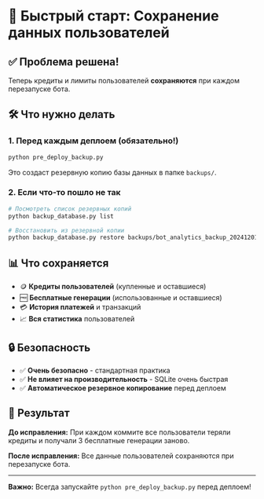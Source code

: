 # 🚀 Быстрый старт: Сохранение данных пользователей

## ✅ Проблема решена!

Теперь кредиты и лимиты пользователей **сохраняются** при каждом перезапуске бота.

## 🛠 Что нужно делать

### 1. Перед каждым деплоем (обязательно!)

```bash
python pre_deploy_backup.py
```

Это создаст резервную копию базы данных в папке `backups/`.

### 2. Если что-то пошло не так

```bash
# Посмотреть список резервных копий
python backup_database.py list

# Восстановить из резервной копии
python backup_database.py restore backups/bot_analytics_backup_20241201_143022.db
```

## 📊 Что сохраняется

- 🪙 **Кредиты пользователей** (купленные и оставшиеся)
- 🆓 **Бесплатные генерации** (использованные и оставшиеся)  
- 💳 **История платежей** и транзакций
- 📈 **Вся статистика** пользователей

## 🔒 Безопасность

- ✅ **Очень безопасно** - стандартная практика
- ✅ **Не влияет на производительность** - SQLite очень быстрая
- ✅ **Автоматическое резервное копирование** перед деплоем

## 🎯 Результат

**До исправления:** При каждом коммите все пользователи теряли кредиты и получали 3 бесплатные генерации заново.

**После исправления:** Все данные пользователей сохраняются при перезапуске бота.

---

**Важно:** Всегда запускайте `python pre_deploy_backup.py` перед деплоем!
